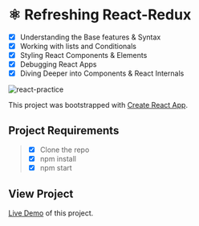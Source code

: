 # ⚛ Refreshing React-Redux

* [x] Understanding the Base features & Syntax
* [x] Working with lists and Conditionals
* [x] Styling React Components & Elements
* [x] Debugging React Apps
* [x] Diving Deeper into Components & React Internals

![react-practice](https://user-images.githubusercontent.com/25851867/44313654-b847b680-a3d1-11e8-9ae3-74f3b1cfb190.gif)


This project was bootstrapped with [Create React App](https://github.com/facebookincubator/create-react-app).

## Project Requirements

> * [x] Clone the repo
> * [x] npm install
> * [x] npm start

## View Project

[Live Demo](https://esteban-towerz.github.io/react-practice/) of this project.